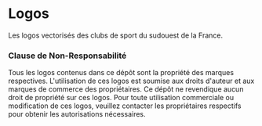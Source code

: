 # Logos
Les logos vectorisés des clubs de sport du sudouest de la France.



### Clause de Non-Responsabilité

Tous les logos contenus dans ce dépôt sont la propriété des marques respectives. L'utilisation de ces logos est soumise aux droits d'auteur et aux marques de commerce des propriétaires. Ce dépôt ne revendique aucun droit de propriété sur ces logos. Pour toute utilisation commerciale ou modification de ces logos, veuillez contacter les propriétaires respectifs pour obtenir les autorisations nécessaires.
